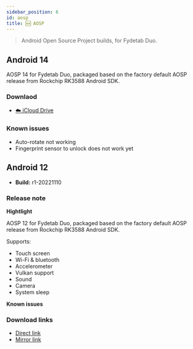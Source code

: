 ```yaml
---
sidebar_position: 6
id: aosp
title: 🆕 AOSP
---
```

> Android Open Source Project builds, for Fydetab Duo.


## Android 14

AOSP 14 for Fydetab Duo, packaged based on the factory default AOSP release from Rockchip RK3588 Android SDK.

### Downlaod 

- [☁️ iCloud Drive](https://www.icloud.com/iclouddrive/087z2WV7MMw_UHB4PkyXyIVWw#fydetab-android-r15)

### Known issues

- Auto-rotate not working
- Fingerprint sensor to unlock does not work yet


## Android 12
- **Build:** r1-20221110

### Release note

**Hightlight**

AOSP 12 for Fydetab Duo, packaged based on the factory default AOSP release from Rockchip RK3588 Android SDK.

Supports:
- Touch screen
- Wi-Fi & bluetooth
- Accelerometer
- Vulkan support
- Sound
- Camera
- System sleep

**Known issues**


###  Download links
- [Direct link](https://download.fydeos.io/fydetabduo/fydetab_duo-aosp12-update-20221110.img.xz)
- [Mirror link](https://fydeos-my.sharepoint.cn/:u:/g/personal/fyde_fydeos_partner_onmschina_cn/ERfwvQ4V5uFArZzHb2Qkj1cBpNTgksyZFCsU8qffWCKbZw?e=awT4vT)